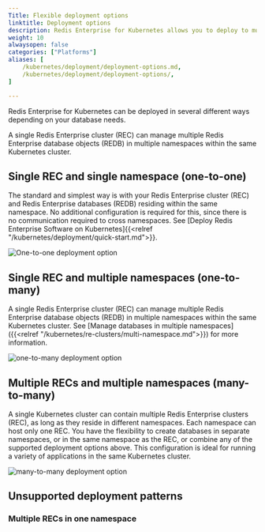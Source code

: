 ```yaml
---
Title: Flexible deployment options
linktitle: Deployment options
description: Redis Enterprise for Kubernetes allows you to deploy to multiple namespaces. This article describes flexible deployment options you can use to meet your specific needs. 
weight: 10
alwaysopen: false
categories: ["Platforms"]
aliases: [
    /kubernetes/deployment/deployment-options.md,
    /kubernetes/deployment/deployment-options/,
]

---
```

Redis Enterprise for Kubernetes can be deployed in several different ways depending on your database needs.

A single Redis Enterprise cluster (REC) can manage multiple Redis Enterprise database objects (REDB) in multiple namespaces within the same Kubernetes cluster.

## Single REC and single namespace (one-to-one)

The standard and simplest way is with your Redis Enterprise cluster (REC) and Redis Enterprise databases (REDB) residing within the same namespace. No additional configuration is required for this, since there is no communication required to cross namespaces. See [Deploy Redis Enterprise Software on Kubernetes]{{<relref "/kubernetes/deployment/quick-start.md">}}.

![One-to-one deployment option](/images/platforms/k8s-deploy-one-to-one.png)

## Single REC and multiple namespaces (one-to-many)

A single Redis Enterprise cluster (REC) can manage multiple Redis Enterprise database objects (REDB) in multiple namespaces within the same Kubernetes cluster. See [Manage databases in multiple namespaces]({{<relref "/kubernetes/re-clusters/multi-namespace.md">}}) for more information.

![one-to-many deployment option](/images/platforms/k8s-deploy-one-to-many.png)

## Multiple RECs and multiple namespaces (many-to-many)

A single Kubernetes cluster can contain multiple Redis Enterprise clusters (REC), as long as they reside in different namespaces. Each namespace can host only one REC. You have the flexibility to create databases in separate namespaces, or in the same namespace as the REC, or combine any of the supported deployment options above. This configuration is ideal for running a variety of applications in the same Kubernetes cluster. 

![many-to-many deployment option](/images/platforms/k8s-deploy-many-to-many.png)

## Unsupported deployment patterns

### Multiple RECs in one namespace